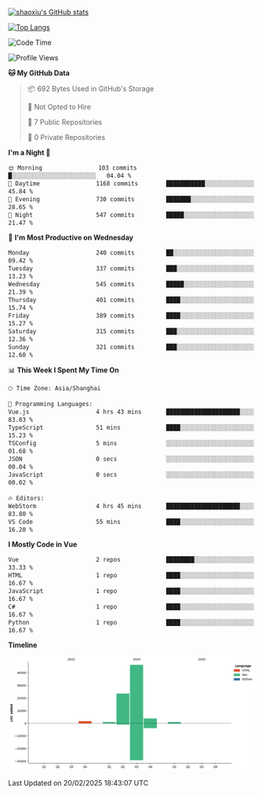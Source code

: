 [![shaoxiu's GitHub stats](https://github-readme-stats.vercel.app/api?username=shaoxiu&count_private=true&show_icons=true)](https://github.com/anuraghazra/github-readme-stats)

[![Top Langs](https://github-readme-stats.vercel.app/api/top-langs/?username=shaoxiu&layout=compact)](https://github.com/anuraghazra/github-readme-stats)


<!--START_SECTION:waka-->
![Code Time](http://img.shields.io/badge/Code%20Time-116%20hrs%2047%20mins-blue)

![Profile Views](http://img.shields.io/badge/Profile%20Views-0-blue)

**🐱 My GitHub Data** 

> 📦 692 Bytes Used in GitHub's Storage 
 > 
> 🚫 Not Opted to Hire
 > 
> 📜 7 Public Repositories 
 > 
> 🔑 0 Private Repositories 
 > 
**I'm a Night 🦉** 

```text
🌞 Morning                103 commits         █░░░░░░░░░░░░░░░░░░░░░░░░   04.04 % 
🌆 Daytime                1168 commits        ███████████░░░░░░░░░░░░░░   45.84 % 
🌃 Evening                730 commits         ███████░░░░░░░░░░░░░░░░░░   28.65 % 
🌙 Night                  547 commits         █████░░░░░░░░░░░░░░░░░░░░   21.47 % 
```
📅 **I'm Most Productive on Wednesday** 

```text
Monday                   240 commits         ██░░░░░░░░░░░░░░░░░░░░░░░   09.42 % 
Tuesday                  337 commits         ███░░░░░░░░░░░░░░░░░░░░░░   13.23 % 
Wednesday                545 commits         █████░░░░░░░░░░░░░░░░░░░░   21.39 % 
Thursday                 401 commits         ████░░░░░░░░░░░░░░░░░░░░░   15.74 % 
Friday                   389 commits         ████░░░░░░░░░░░░░░░░░░░░░   15.27 % 
Saturday                 315 commits         ███░░░░░░░░░░░░░░░░░░░░░░   12.36 % 
Sunday                   321 commits         ███░░░░░░░░░░░░░░░░░░░░░░   12.60 % 
```


📊 **This Week I Spent My Time On** 

```text
🕑︎ Time Zone: Asia/Shanghai

💬 Programming Languages: 
Vue.js                   4 hrs 43 mins       █████████████████████░░░░   83.03 % 
TypeScript               51 mins             ████░░░░░░░░░░░░░░░░░░░░░   15.23 % 
TSConfig                 5 mins              ░░░░░░░░░░░░░░░░░░░░░░░░░   01.68 % 
JSON                     0 secs              ░░░░░░░░░░░░░░░░░░░░░░░░░   00.04 % 
JavaScript               0 secs              ░░░░░░░░░░░░░░░░░░░░░░░░░   00.02 % 

🔥 Editors: 
WebStorm                 4 hrs 45 mins       █████████████████████░░░░   83.80 % 
VS Code                  55 mins             ████░░░░░░░░░░░░░░░░░░░░░   16.20 % 
```

**I Mostly Code in Vue** 

```text
Vue                      2 repos             ████████░░░░░░░░░░░░░░░░░   33.33 % 
HTML                     1 repo              ████░░░░░░░░░░░░░░░░░░░░░   16.67 % 
JavaScript               1 repo              ████░░░░░░░░░░░░░░░░░░░░░   16.67 % 
C#                       1 repo              ████░░░░░░░░░░░░░░░░░░░░░   16.67 % 
Python                   1 repo              ████░░░░░░░░░░░░░░░░░░░░░   16.67 % 
```



**Timeline**

![Lines of Code chart](https://raw.githubusercontent.com/shaoxiu/shaoxiu/main/assets/bar_graph.png)


 Last Updated on 20/02/2025 18:43:07 UTC
<!--END_SECTION:waka-->
